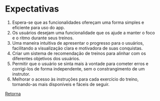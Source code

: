 # Expectativas

1. Espera-se que as funcionalidades ofereçam uma forma simples e eficiente para uso do app.
2. Os usuários desejam uma funcionalidade que os ajude a manter o foco e o ritmo durante seus treinos.
3. Uma maneira intuitiva de apresentar o progresso para o usuários, facilitando a visualização clara e motivadora de suas conquistas.
4. Criar um sistema de recomendação de treinos para alinhar com os diferentes objetivos dos usuários. 
5. Permitir que o usuário se sinta mais à vontade para cometer erros e corrigi-los de forma independente, sem o constrangimento de um instrutor.
6. Melhorar o acesso às instruções para cada exercício do treino, tornando-as mais disponíveis e fáceis de seguir.
 
[Retorna](../README.md)

